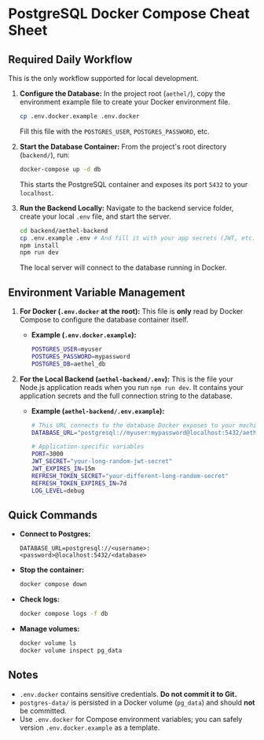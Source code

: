 # PostgreSQL Docker Compose Cheat Sheet

## Required Daily Workflow

This is the only workflow supported for local development.

1.  **Configure the Database:**
    In the project root (`aethel/`), copy the environment example file to create your Docker environment file.

    ```sh
    cp .env.docker.example .env.docker
    ```

    Fill this file with the `POSTGRES_USER`, `POSTGRES_PASSWORD`, etc.

2.  **Start the Database Container:**
    From the project's root directory (`backend/`), run:

    ```sh
    docker-compose up -d db
    ```

    This starts the PostgreSQL container and exposes its port `5432` to your `localhost`.

3.  **Run the Backend Locally:**
    Navigate to the backend service folder, create your local `.env` file, and start the server.
    ```sh
    cd backend/aethel-backend
    cp .env.example .env # And fill it with your app secrets (JWT, etc.)
    npm install
    npm run dev
    ```
    The local server will connect to the database running in Docker.

## Environment Variable Management

1.  **For Docker (`.env.docker` at the root):**
    This file is **only** read by Docker Compose to configure the database container itself.

    - **Example (`.env.docker.example`):**
      ```bash
      POSTGRES_USER=myuser
      POSTGRES_PASSWORD=mypassword
      POSTGRES_DB=aethel_db
      ```

2.  **For the Local Backend (`aethel-backend/.env`):**
    This is the file your Node.js application reads when you run `npm run dev`. It contains your application secrets and the full connection string to the database.

    - **Example (`aethel-backend/.env.example`):**

      ```bash
      # This URL connects to the database Docker exposes to your machine
      DATABASE_URL="postgresql://myuser:mypassword@localhost:5432/aethel_db"

      # Application-specific variables
      PORT=3000
      JWT_SECRET="your-long-random-jwt-secret"
      JWT_EXPIRES_IN=15m
      REFRESH_TOKEN_SECRET="your-different-long-random-secret"
      REFRESH_TOKEN_EXPIRES_IN=7d
      LOG_LEVEL=debug
      ```

## Quick Commands

- **Connect to Postgres:**

  ```
  DATABASE_URL=postgresql://<username>:<password>@localhost:5432/<database>
  ```

- **Stop the container:**

  ```bash
  docker compose down
  ```

- **Check logs:**

  ```bash
  docker compose logs -f db
  ```

- **Manage volumes:**
  ```bash
  docker volume ls
  docker volume inspect pg_data
  ```

## Notes

- `.env.docker` contains sensitive credentials. **Do not commit it to Git.**
- `postgres-data/` is persisted in a Docker volume (`pg_data`) and should **not** be committed.
- Use `.env.docker` for Compose environment variables; you can safely version `.env.docker.example` as a template.
